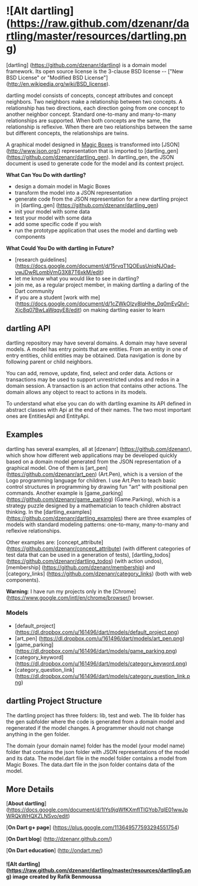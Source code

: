 


# ![Alt dartling] (https://raw.github.com/dzenanr/dartling/master/resources/dartling.png)

[dartling] (https://github.com/dzenanr/dartling) is a domain model framework. Its open source license is the 3-clause BSD license -- ["New BSD License" or "Modified BSD License"] (http://en.wikipedia.org/wiki/BSD_license).

dartling model consists of concepts, concept attributes and concept neighbors. Two neighbors make a relationship between two concepts. A relationship has two directions, each direction going from one concept to another neighbor concept. Standard one-to-many and many-to-many relationships are supported. When both concepts are the same, the relationship is reflexive. When there are two relationships between the same but different concepts, the relationships are twins.

A graphical model designed in [Magic Boxes](https://github.com/dzenanr/magic_boxes) is transformed into [JSON] (http://www.json.org/) representation that is imported to [dartling_gen] (https://github.com/dzenanr/dartling_gen). In dartling_gen, the JSON document is used to generate code for the model and its context project.

**What Can You Do with dartling?**

* design a domain model in Magic Boxes
* transform the model into a JSON representation
* generate code from the JSON representation for a new dartling project in [dartling_gen] (https://github.com/dzenanr/dartling_gen)
* init your model with some data
* test your model with some data
* add some specific code if you wish
* run the prototype application that uses the model and dartling web components

**What Could You Do with dartling in Future?**

* [research guidelines] 
  (https://docs.google.com/document/d/15rvqT1QOEusUniqNJOad-vwJDwRLombVmG3X87T6xkM/edit)
* let me know what you would like to see in dartling?
* join me, as a regular project member, in making dartling a darling of the Dart community
* if you are a student [work with me]  
  (https://docs.google.com/document/d/1cZWkOlzy8lqHhe_0q0mEyQlvI-Xjc8q07BwLaWqqyE8/edit)
  on making dartling easier to learn

## dartling API

dartling repository may have several domains. A domain may have several models. A model has entry points that are entities. From an entity in one of entry entities, child entities may be obtained. Data navigation is done by following parent or child neighbors.

You can add, remove, update, find, select and order data. Actions or transactions may be used to support unrestricted undos and redos in a domain session. A transaction is an action that contains other actions. The domain allows any object to react to actions in its models.

To understand what else you can do with dartling examine its API defined in abstract classes with Api at the end of their names. The two most important ones are EntitiesApi and EntityApi.

## Examples

dartling has several examples, all at [dzenanr] (https://github.com/dzenanr), which show how different web applications may be developed quickly based on a domain model generated from the JSON representation of a graphical model. One of them is [art_pen] (https://github.com/dzenanr/art_pen) (Art.Pen), which is a version of the Logo programming language for children. I use Art.Pen to teach basic control structures in programming by drawing fun "art" with positional pen commands. Another example is [game_parking] (https://github.com/dzenanr/game_parking) (Game.Parking), which is a strategy puzzle designed by a mathematician to teach children abstract thinking. In the [dartling_examples] (https://github.com/dzenanr/dartling_examples) there are three examples of models with standard modeling patterns: one-to-many, many-to-many and reflexive relationships.

Other examples are:  [concept_attribute] (https://github.com/dzenanr/concept_attribute) (with different categories of test data that can be used in a generation of tests), [dartling_todos] (https://github.com/dzenanr/dartling_todos) (with action undos),  [membership] (https://github.com/dzenanr/membership) and [category_links] (https://github.com/dzenanr/category_links) (both with web components).

**Warning**: I have run my projects only in the [Chrome] (https://www.google.com/intl/en/chrome/browser/) browser.

### Models

* [default_project] (https://dl.dropbox.com/u/161496/dart/models/default_project.png)
* [art_pen] (https://dl.dropbox.com/u/161496/dart/models/art_pen.png)
* [game_parking] (https://dl.dropbox.com/u/161496/dart/models/game_parking.png)
* [category_keyword] (https://dl.dropbox.com/u/161496/dart/models/category_keyword.png)
* [category_question_link] (https://dl.dropbox.com/u/161496/dart/models/category_question_link.png)

## dartling Project Structure

The dartling project has three folders: lib, test and web. The lib folder has the gen subfolder where the code is generated from a domain model and regenerated if the model changes. A programmer should not change anything in the gen folder.

The domain (your domain name) folder has the model (your model name) folder that contains the json folder with JSON representations of the model and its data. The model.dart file in the model folder contains a model from Magic Boxes. The data.dart file in the json folder contains data of the model.

## More Details
 
[**About dartling**] (https://docs.google.com/document/d/1IYs9jqWfKXmflTIGYob7qIE01wwJpWRQkWHQXZLNSvo/edit)

[**On Dart g+ page**] (https://plus.google.com/113649577593294551754)

[**On Dart blog**] (http://dzenanr.github.com/)

[**On Dart education**] (http://ondart.me/)

#### ![Alt dartling] (https://raw.github.com/dzenanr/dartling/master/resources/dartling5.png) image created by Rafik Benmoussa




